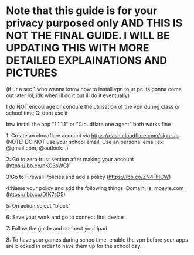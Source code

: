# Note that this guide is for your privacy purposed only AND THIS IS NOT THE FINAL GUIDE. I WILL BE UPDATING THIS WITH MORE DETAILED EXPLAINATIONS AND PICTURES
(if ur a sec 1 who wanna know how to install vpn to ur pc its gonna come out later lol, idk when ill do it but ill do it eventually)

I do NOT encourage or condure the utilisation of the vpn during class or school time C: dont use it

btw install the app "1.1.1.1" or "Cloudflare one agent" both works fine

1: Create an cloudflare account via https://dash.cloudflare.com/sign-up (NOTE: DO NOT use your school email. Use an personal email ex: @gmail.com, @outlook...)

2: Go to zero trust section after making your account (https://ibb.co/hKG3sWC)

3:Go to Firewall Policies and add a policy (https://ibb.co/ZN4FHCW)

4:Name your policy and add the following things: Domain, is, mosyle.com (https://ibb.co/DfK7sD5)

5: On action select "block"

6: Save your work and go to connect first device

7: Follow the guide and connect your ipad

8: To have your games during schoo time, enable the vpn before your apps are blocked in order to have them up for the school day.

